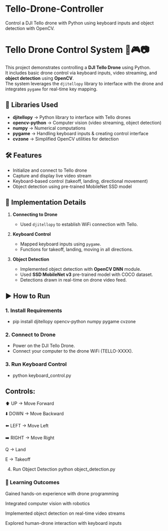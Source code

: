# Tello-Drone-Controller
Control a DJI Tello drone with Python using keyboard inputs and object detection with OpenCV.

# Tello Drone Control System 🚁🎮📷

This project demonstrates controlling a **DJI Tello Drone** using Python.  
It includes basic drone control via keyboard inputs, video streaming, and **object detection** using **OpenCV**.  
The system leverages the `djitellopy` library to interface with the drone and integrates `pygame` for real-time key mapping.  



## 🔧 Libraries Used
- **djitellopy** → Python library to interface with Tello drones  
- **opencv-python** → Computer vision (video streaming, object detection)  
- **numpy** → Numerical computations  
- **pygame** → Handling keyboard inputs & creating control interface  
- **cvzone** → Simplified OpenCV utilities for detection  



## 🛠 Features
- Initialize and connect to Tello drone  
- Capture and display live video stream  
- Keyboard-based control (takeoff, landing, directional movement)  
- Object detection using pre-trained MobileNet SSD model  



## 🚀 Implementation Details
1. **Connecting to Drone**  
   - Used `djitellopy` to establish WiFi connection with Tello.  

2. **Keyboard Control**  
   - Mapped keyboard inputs using `pygame`.  
   - Functions for takeoff, landing, moving in all directions.  

3. **Object Detection**  
   - Implemented object detection with **OpenCV DNN** module.  
   - Used **SSD MobileNet v3** pre-trained model with COCO dataset.  
   - Detections drawn in real-time on drone video feed.  



## ▶️ How to Run

### 1. Install Requirements

- pip install djitellopy opencv-python numpy pygame cvzone

### 2. Connect to Drone

- Power on the DJI Tello Drone.
- Connect your computer to the drone WiFi (TELLO-XXXX).

### 3. Run Keyboard Control

- python keyboard_control.py


## Controls:

⬆️ UP → Move Forward

⬇️ DOWN → Move Backward

⬅️ LEFT → Move Left

➡️ RIGHT → Move Right

Q → Land

E → Takeoff

4. Run Object Detection
python object_detection.py

### 📌 Learning Outcomes

Gained hands-on experience with drone programming

Integrated computer vision with robotics

Implemented object detection on real-time video streams

Explored human-drone interaction with keyboard inputs


